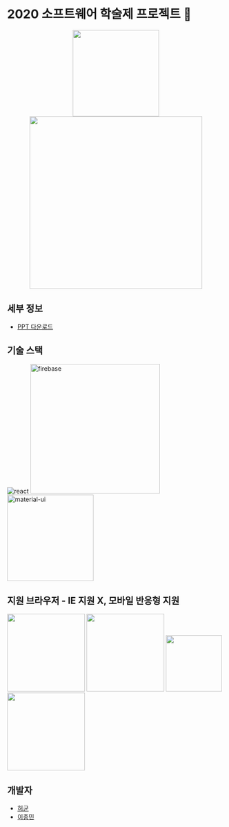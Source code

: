 # 2020 소프트웨어 학술제 프로젝트 🥇

<center>
    <img src="https://user-images.githubusercontent.com/50328132/103861164-50a87800-5100-11eb-8f2e-a757511557c3.png" width="200">
</center>

<center>
    <img src="https://user-images.githubusercontent.com/50328132/103861196-61f18480-5100-11eb-9efa-a5f5ff73f608.png" width="400">
</center>

## 세부 정보

- [PPT 다운로드](https://github.com/Kyun2da/sejongCabinet/files/5780160/default.pptx)

## 기술 스택

<div>
    <img src="https://user-images.githubusercontent.com/50328132/103863497-51dba400-5104-11eb-8fc9-4e59af85e17d.png" alt="react"/>
    <img src="https://user-images.githubusercontent.com/50328132/103863557-70419f80-5104-11eb-9df4-8b02836a80c0.jpg" width="300" alt="firebase"/>
    <img src="https://user-images.githubusercontent.com/50328132/103863721-ac750000-5104-11eb-9d19-6db2229072cb.png"/ width="200" alt="material-ui">
</div>

## 지원 브라우저 - IE 지원 X, 모바일 반응형 지원

<div>
    <img src="https://logos-world.net/wp-content/uploads/2020/08/Google-Chrome-Logo.png" width="180"/>
    <img src="https://cdn.vox-cdn.com/thumbor/sbXwYqvDVqq1BeGBG0Kvr9MpyJA=/1400x1050/filters:format(jpeg)/cdn.vox-cdn.com/uploads/chorus_asset/file/19341372/microsoftedgenewlogo.jpg" width="180"/>
    <img src="https://upload.wikimedia.org/wikipedia/commons/thumb/5/52/Safari_browser_logo.svg/1028px-Safari_browser_logo.svg.png" width="130"/>
    <img src="https://pbs.twimg.com/profile_images/1292623688290820098/ot85vN2m_400x400.png" width="180"/>
</div>



## 개발자

- [허균](https://github.com/kyun2da)
- [이종민](https://github.com/jongminfire)







